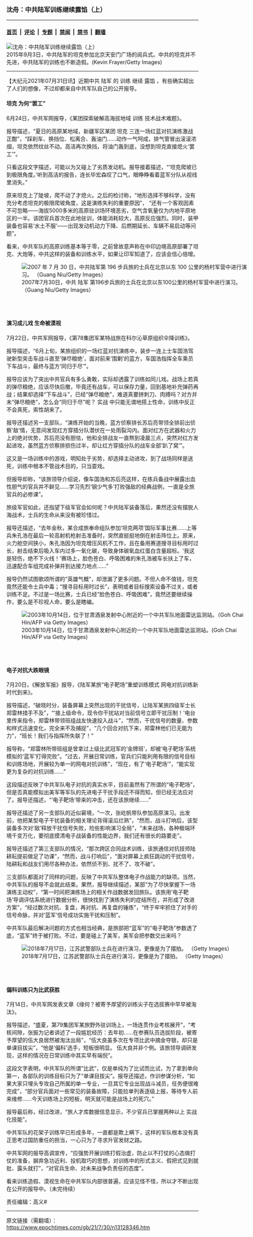 ### 沈舟：中共陆军训练继续露馅（上）

---

#### [首页](../../../..?n13128346) &nbsp;|&nbsp; [评论](../../../../../epoch-comment?n13128346) &nbsp;|&nbsp; [专题](../../../../../epoch-special?n13128346) &nbsp;|&nbsp; [禁闻](../../../../../epoch-news?n13128346) &nbsp;|&nbsp; [禁书](../../../../../books?n13128346) &nbsp;|&nbsp; [翻墙](https://github.com/gfw-breaker/nogfw/blob/master/README.md?n13128346)


<div><img alt="沈舟：中共陆军训练继续露馅（上）" class="attachment-djy_600_400 size-djy_600_400 wp-post-image" src="https://i.epochtimes.com/assets/uploads/2021/07/id13128347-GettyImages-486269106-600x400.jpg"/>
<div class="caption">
 2015年9月3日，中共陆军的坦克参加北京天安门广场的阅兵式。中共的坦克并不先进，中共陆军的训练也不断造假。(Kevin Frayer/Getty Images)
</div></div><hr/><div class="post_content" id="artbody" itemprop="articleBody">
 <!-- article content begin -->
 <p>
  【大纪元2021年07月31日讯】近期中共
  <ok href="https://www.epochtimes.com/gb/tag/%E9%99%86%E5%86%9B.html">
   陆军
  </ok>
  的
  <ok href="https://www.epochtimes.com/gb/tag/%E8%AE%AD%E7%BB%83.html">
   训练
  </ok>
  继续
  <ok href="https://www.epochtimes.com/gb/tag/%E9%9C%B2%E9%A6%85.html">
   露馅
  </ok>
  ，有些确实超出了人们的想像，不过却都来自中共军队自己的公开报导。
 </p>
 <h4>
  <strong>
   <ok href="https://www.epochtimes.com/gb/tag/%E5%9D%A6%E5%85%8B.html">
    坦克
   </ok>
   为何“罢工”
  </strong>
 </h4>
 <p>
  6月24日，中共军网报导，《某团探索破解高海拔地域
  <ok href="https://www.epochtimes.com/gb/tag/%E8%AE%AD%E7%BB%83.html">
   训练
  </ok>
  技术战术难题》。
 </p>
 <p>
  报导描述，“夏日的高原某地域，新疆军区某团
  <ok href="https://www.epochtimes.com/gb/tag/%E5%9D%A6%E5%85%8B.html">
   坦克
  </ok>
  三连一场红蓝对抗演练激战正酣”，“踩刹车、换挡位、松离合、轰油门……动作一气呵成，排气管冒出滚滚浓烟，坦克依然纹丝不动。高洁再次换挡，将油门轰到底，没想到坦克直接熄火‘罢工’”。
 </p>
 <p>
  只看这段文字描述，可能以为又碰上了劣质发动机。报导接着描述，“‘坦克爬坡已到极限角度。’听到高洁的报告，连长毕宏森叹了口气，眼睁睁看着蓝军分队从视线里消失。”
 </p>
 <p>
  原来坦克上了陡坡，爬不动了才熄火。之后的检讨称，“地形选择不够科学，没有充分考虑坦克的极限爬坡角度，这是演练失利的重要原因”， “还有一个客观因素不可忽略——海拔5000多米的高原驻训场环境恶劣，空气含氧量仅为内地平原地区的一半。该团官兵首次在此地驻训，体能消耗较大，高原反应强烈。同时，装甲装备也容易‘水土不服’——出现发动机动力下降、后燃期延长、车辆不易启动等问题”。
 </p>
 <p>
  看来，中共军队的高原训练基本等于零，之前曾故意声称在中印边境高原部署了坦克、大炮等，中共这样的装备和训练水平，如果让印军知道了，应该会信心倍增。
 </p>
 <figure aria-describedby="caption-attachment-13128349" class="wp-caption aligncenter" id="attachment_13128349" style="width: 600px">
  <ok href="https://i.epochtimes.com/assets/uploads/2021/07/id13128349-GettyImages-75865121.jpg" target="_blank">
   <img alt="2007 年 7 月 30 日，中共陆军第 196 步兵旅的士兵在北京以东 100 公里的杨村军营中进行演习。 （Guang Niu/Getty Images）" class="size-large wp-image-13128349" src="https://i.epochtimes.com/assets/uploads/2021/07/id13128349-GettyImages-75865121-600x367.jpg"/>
  </ok>
  <br/><figcaption class="wp-caption-text" id="caption-attachment-13128349">
   2007年7月30日，中共
   <ok href="https://www.epochtimes.com/gb/tag/%E9%99%86%E5%86%9B.html">
    陆军
   </ok>
   第196步兵旅的士兵在北京以东100公里的杨村军营中进行演习。 （Guang Niu/Getty Images）
  </figcaption><br/>
 </figure><br/>
 <h4>
  <strong>
   演习成儿戏
  </strong>
  <strong>
   生命被漠视
  </strong>
 </h4>
 <p>
  7月22日，中共军网报导，《第78集团军某特战旅在科尔沁草原组织伞降训练》。
 </p>
 <p>
  报导描述，“6月上旬，某旅组织的一场红蓝对抗演练中，装步一连上士车国浩驾驶新型突击车战斗直至‘弹尽粮绝’，面对前来‘围剿’的蓝方，车国浩指挥全车乘员下车战斗，最终与蓝方‘同归于尽’”。
 </p>
 <p>
  报导应该为了突出中共官兵有多么勇敢，实际却透露了训练如同儿戏。战场上若真的弹尽粮绝，应该尽快后撤，毕竟还有战车，可以保存力量，回到基地补充弹药再战；结果却选择“下车战斗”，已经“弹尽粮绝”，难道真要拼刺刀、肉搏吗？对方并未“弹尽粮绝”，怎么会“同归于尽”呢？
  <ok href="https://www.epochtimes.com/gb/tag/%E5%AE%9E%E6%88%98.html">
   实战
  </ok>
  中只能无谓地搭上性命，训练中反正不会真死，索性胡来了。
 </p>
 <p>
  报导还描述另一支部队，“演练开始的当晚，蓝方侦察排长苏后亮带领全排前出侦察‘敌’情，无意间发现红方穿插分队潜伏在一处雨裂沟内。面对红方在武器和火力上的绝对优势，苏后亮没有胆怯，他和全排战友一直熬到凌晨三点，突然对红方发起进攻，虽然蓝方侦察排损伤过半，却让红方穿插分队的战车全部‘趴了窝’”。
 </p>
 <p>
  这又是一场训练中的游戏，明知处于劣势，却选择主动进攻，到了战场同样是送死，训练中根本不管战术目的，只当耍戏。
 </p>
 <p>
  但报导却称，“该旅领导介绍说，像车国浩和苏后亮这样，在练兵备战中展露出血性胆气的官兵并不鲜见……学习先烈‘钢少气多’打败强敌的经典战例，一直是全旅官兵的必修课”。
 </p>
 <p>
  旅级军官如此，还指望下级军官会如何呢？中共陆军装备落后，果然还没有摆脱人海战术，士兵的生命从来没有被珍惜过。
 </p>
 <p>
  报导还描述，“去年金秋，某合成旅奉命组队参加‘坦克两项’国际军事比赛……上等兵朱孔浩在最后一轮高射机枪射击准备时，突然直挺挺地倒在射击阵位上。原来，火力舱空间狭小，朱孔浩因为坦克增压风机不工作，且在备用赛道搜寻目标用时过长，射击结束后吸入车内过多一氧化碳，导致身体碳氧血红蛋白含量超标。‘我这是轻伤，绝不下火线！’赛场上，脸色苍白、呼吸困难的朱孔浩被车长扶上了车，迅速配合车组完成补弹并到达接力地点……”
 </p>
 <p>
  报导仍然试图歌颂所谓的“英雄气概”，却泄漏了更多问题。不但人命不值钱，坦克竟然还能令士兵中毒；“搜寻目标用时过长”，表明或者目标搜索设备不过关，或者训练不足。不过是一场比赛，士兵已经“脸色苍白、呼吸困难”，竟然还要继续操作，要么是不珍视人命，要么是瞎编。
 </p>
 <figure aria-describedby="caption-attachment-13128350" class="wp-caption aligncenter" id="attachment_13128350" style="width: 600px">
  <ok href="https://i.epochtimes.com/assets/uploads/2021/07/id13128350-GettyImages-91935067.jpg" target="_blank">
   <img alt="2003年10月14日，位于甘肃酒泉发射中心附近的一个中共军队地面雷达监测站。（Goh Chai Hin/AFP via Getty Images）" class="size-large wp-image-13128350" src="https://i.epochtimes.com/assets/uploads/2021/07/id13128350-GettyImages-91935067-600x840.jpg"/>
  </ok>
  <br/><figcaption class="wp-caption-text" id="caption-attachment-13128350">
   2003年10月14日，位于甘肃酒泉发射中心附近的一个中共军队地面雷达监测站。(Goh Chai Hin/AFP via Getty Images)
  </figcaption><br/>
 </figure><br/>
 <h4>
  <strong>
   电子对抗大跌眼镜
  </strong>
 </h4>
 <p>
  7月20日，《解放军报》报导，《陆军某旅“电子靶场”重塑训练模式 网电对抗训练新时代到来》。
 </p>
 <p>
  报导描述，“破晓时分，装备屏幕上突然出现的干扰信号，让陆军某旅四级军士长郑雷林措手不及”，“‘接上级命令，现令你干扰站对当前信号立即干扰压制！’电台里传来指令，郑雷林带领班组战友快速投入战斗”，“然而，干扰信号的数量、参数和样式迅速变化，完全来不及捕捉”，“几个回合对抗下来，郑雷林他们已无能为力”，“班长！我们与指挥所失联了！”
 </p>
 <p>
  报导称，“郑雷林所带班组是曾拿过上级比武冠军的‘金牌班’，却被‘电子靶场’系统模拟的‘蓝军’打得完败”。“过去，开展日常训练，官兵们只能利用有限的信号目标和训练场地，开展较为单一的网电对抗训练”，“现在，有了‘电子靶场’”，“能实现更为复杂的对抗训练……”
 </p>
 <p>
  这段描述反映了中共军队电子对抗的真实水平，目前虽然有了所谓的“电子靶场”，但是否真能模拟出美军等军队的先进电子干扰手段还不得而知，但已经无法应对了。报导还描述，“‘电子靶场’带来的冲击，还在该旅继续……”
 </p>
 <p>
  报导还描述了另一支部队的近似窘境，“一次，张屹帆带队参加高原演习。出发前，他把某型电子干扰装备的相关理论背得滚瓜烂熟”，“然而，战斗打响后，该型装备多次对‘敌’释放干扰信号失败，险些影响演习全局”，“未来战场，各种极端环境千变万化，要彻底摸清电子战装备的性能边界，我们还有很长的路要走”。
 </p>
 <p>
  报导还描述了第三支部队的情况，“那次跨区合同战术训练，该旅通信对抗技师陆耕耘提前做足了功课”，“然而，战斗打响后”，“面对屏幕上疯狂跳动的干扰信号，陆耕耘和战友们用尽各种办法，依然侦不到、扰不了、攻不破”。
 </p>
 <p>
  三支部队都面对了同样的问题，反映了中共军队整体电子作战能力的缺项。当然，中共军队的报导不会就此结束。果然，报导继续描述，某部“为了尽快掌握下一场演练主动权”，“第一时间把演练场上的相关作战数据发回旅队。该旅用‘电子靶场’导调评估系统进行数据分析，很快找到了演练失利的症结所在，并形成了改进方案”，“经过数次对抗、复盘，再对抗、再复盘的锤炼”，“终于牢牢抓住了对手的信号命脉，并对‘蓝军’信号成功实施干扰和压制”。
 </p>
 <p>
  中共军队最后解决问题的方式也相当经典，是旅部把“蓝军”的“电子靶场”参数透了底，“蓝军”终于被打败。不过，要是碰上了美军，美军会把参数交出来吗？
 </p>
 <figure aria-describedby="caption-attachment-13128352" class="wp-caption aligncenter" id="attachment_13128352" style="width: 600px">
  <ok href="https://i.epochtimes.com/assets/uploads/2021/07/id13128352-GettyImages-1002738310.jpg" target="_blank">
   <img alt="2018年7月17日，江苏武警部队士兵在进行演习，更像是为了摆拍。 （Getty Images）" class="size-large wp-image-13128352" src="https://i.epochtimes.com/assets/uploads/2021/07/id13128352-GettyImages-1002738310-600x407.jpg"/>
  </ok>
  <br/><figcaption class="wp-caption-text" id="caption-attachment-13128352">
   2018年7月17日，江苏武警部队士兵在进行演习，更像是为了摆拍。 （Getty Images）
  </figcaption><br/>
 </figure><br/>
 <h4>
  <strong>
   偏科训练只为比武获胜
  </strong>
 </h4>
 <p>
  7月14日，中共军网发表文章《缘何？被寄予厚望的训练尖子在选拔赛中早早被淘汰》。
 </p>
 <p>
  报导描述，“盛夏，第79集团军某旅野外驻训场上，一场连贯作业考核展开”，“考核间隙，张振为记者讲述了一段尴尬经历：去年初……在参赛队员选拔阶段，被寄予厚望的伍大良居然被淘汰出局”，“伍大良虽多次在专项比武中摘金夺银，却只是单课目拔尖”，“他是‘偏科’选手，短板很明显。 伍大良并非个例。该旅领导调研发现，这样的情况在日常训练中其实早有端倪”。
 </p>
 <p>
  这段文字表明，中共军队的所谓“比武”，仅是单纯为了比试而比试，为了拿到单向第一，各部队的训练目标只为了“单课目拔尖”。报导还描述，作训参谋分析，“如果大家只埋头专攻自己所属的单一专业，一旦其它专业出现战斗减员，任务便很难完成”，“部分官兵面对一些常见的装备故障，只能拉单列表逐级上报，等待专人前来维修……今天训练场上的短板，明天就可能是战场上的死穴。”
 </p>
 <p>
  报导最后称，经过改进，“旅人才库数据信息显示，不少官兵已掌握两种以上
  <ok href="https://www.epochtimes.com/gb/tag/%E5%AE%9E%E6%88%98.html">
   实战
  </ok>
  化技能”。
 </p>
 <p>
  中共军队的花架子训练早已形成多年，一直都是欺上瞒下，这样的军队根本没有真正思考过国防重任的担当，一心只为了寻求升官发财之路。
 </p>
 <p>
  中共军网的报导高调宣传，“应强势开展训练打假治虚，防止以不打仗的心态做打仗的准备，摒弃急功近利、投机取巧的思想，对训练中的形式主义、假把式见到就批、露头就打”，“对官兵生命、对未来战争负责任的态度”。
 </p>
 <p>
  看来训练造假、漠视生命在中共军队内部很普遍，应该见怪不怪，所以才不断出现在公开的报导中。（未完待续）
 </p>
 <p>
  责任编辑：高义#
 </p>
 <!-- article content end -->
 <div id="below_article_ad">
 </div>
</div>


---

原文链接（需翻墙）：https://www.epochtimes.com/gb/21/7/30/n13128346.htm